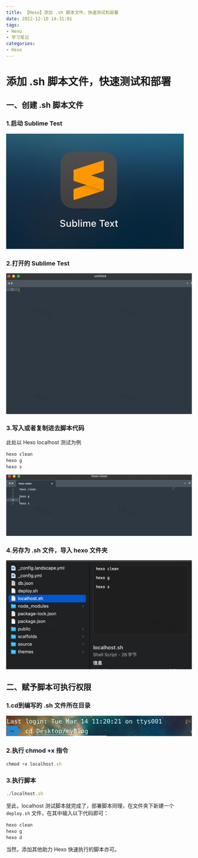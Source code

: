 ```yaml
---
title: 【Hexo】添加 .sh 脚本文件，快速测试和部署
date: 2022-12-10 14:31:01
tags:
- Hexo
- 学习笔记
categories:
- Hexo
---
```


# 添加 .sh 脚本文件，快速测试和部署

## 一、创建 .sh 脚本文件

### 1.启动 Sublime Test

![](assets/16787755102992.jpg)

<!-- more -->

### 2.打开的 Sublime Test

![](assets/16787755213456.jpg)


### 3.写入或者复制进去脚本代码

此处以 Hexo localhost 测试为例

```js
hexo clean
hexo g
hexo s
```

![](assets/16787755345365.jpg)

### 4.另存为 .sh 文件，导入 hexo 文件夹

![](assets/16787755472530.jpg)

## 二、赋予脚本可执行权限

### 1.cd到编写的 .sh 文件所在目录

![](assets/16787755599104.jpg)

### 2.执行 chmod +x 指令

```js
chmod +x localhost.sh
```

### 3.执行脚本

```js
./localhost.sh
```

至此，localhost 测试脚本就完成了，部署脚本同理，在文件夹下新建一个 `deploy.sh` 文件，在其中输入以下代码即可：

```js
hexo clean
hexo g
hexo d
```

当然，添加其他助力 Hexo 快速执行的脚本亦可。